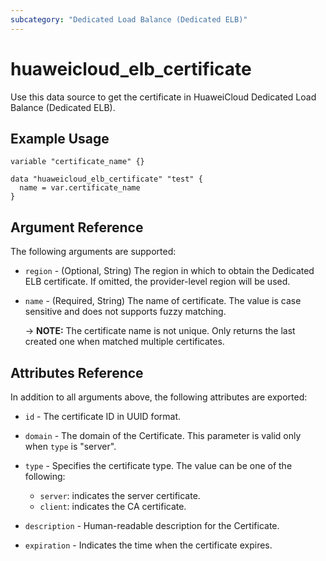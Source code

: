 ```yaml
---
subcategory: "Dedicated Load Balance (Dedicated ELB)"
---
```


# huaweicloud_elb_certificate

Use this data source to get the certificate in HuaweiCloud Dedicated Load Balance (Dedicated ELB).

## Example Usage

```hcl
variable "certificate_name" {}

data "huaweicloud_elb_certificate" "test" {
  name = var.certificate_name
}
```
## Argument Reference

The following arguments are supported:

* `region` - (Optional, String) The region in which to obtain the Dedicated ELB certificate. 
  If omitted, the provider-level region will be used.
 
* `name` - (Required, String) The name of certificate. 
  The value is case sensitive and does not supports fuzzy matching.
  
  -> **NOTE:** The certificate name is not unique. 
  Only returns the last created one when matched multiple certificates.


## Attributes Reference

In addition to all arguments above, the following attributes are exported:

* `id` - The certificate ID in UUID format.

* `domain` - The domain of the Certificate. This parameter is valid only when `type` is "server".

* `type` - Specifies the certificate type. The value can be one of the following:
  + `server`: indicates the server certificate.
  + `client`: indicates the CA certificate.
  
* `description` - Human-readable description for the Certificate.

* `expiration` - Indicates the time when the certificate expires.

